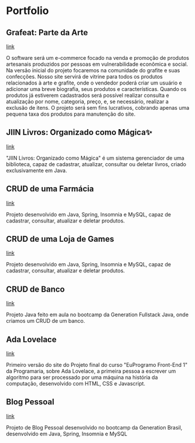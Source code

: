 # Portfolio

<h2>Grafeat: Parte da Arte</h2> <a href="https://github.com/SammyLexa/projetoIntegrador-grafeat">link</a>
<p>O software será um e-commerce focado na venda e promoção de produtos artesanais produzidos por pessoas em vulnerabilidade econômica e social. Na versão inicial do projeto focaremos na comunidade do grafite e suas confecções. Nosso site servirá de vitrine para todos os produtos relacionados à arte e grafite, onde o vendedor poderá criar um usuário e adicionar uma breve biografia, seus produtos e características. Quando os produtos já estiverem cadastrados será possível realizar consulta e atualização por nome, categoria, preço, e, se necessário, realizar a exclusão de itens. O projeto será sem fins lucrativos, cobrando apenas uma pequena taxa dos produtos para manutenção do site.</p>

<h2>JIIN Livros: Organizado como Mágica✨</h2>
<a href="https://github.com/SammyLexa/projetoJava-JiinLivros">link</a>
<p>"JIIN Livros: Organizado como Mágica" é um sistema gerenciador de uma biblioteca, capaz de cadastrar, atualizar, consultar ou deletar livros, criado exclusivamente em Java.</p>

<h2>CRUD de uma Farmácia</h2>
<a href="https://github.com/SammyLexa/CRUD-Farmacia">link</a>
<p>Projeto desenvolvido em Java, Spring, Insomnia e MySQL, capaz de cadastrar, consultar, atualizar e deletar produtos.</p>

<h2>CRUD de uma Loja de Games</h2>
<a href="https://github.com/SammyLexa/CRUD-Loja-de-Games">link</a>
<p>Projeto desenvolvido em Java, Spring, Insomnia e MySQL, capaz de cadastrar, consultar, atualizar e deletar produtos.</p>

<h2>CRUD de Banco</h2>
<a href="https://github.com/SammyLexa/ContaBancaria">link</a>
<p>Projeto Java feito em aula no bootcamp da Generation Fullstack Java, onde criamos um CRUD de um banco.</P>

<h2>Ada Lovelace</h2>
<a href="https://github.com/SammyLexa/Ada-Lovelace">link</a>
<p>Primeiro versão do site do Projeto final do curso "EuProgramo Front-End 1" da Programaria, sobre Ada Lovelace, a primeira pessoa a escrever um algoritmo para ser processado por uma máquina na história da computação, desenvolvido com HTML, CSS e Javascript.</p>

<h2>Blog Pessoal</h2>
<a href="https://github.com/SammyLexa/Blog-Pessoal">link</a>
<p>Projeto de Blog Pessoal desenvolvido no bootcamp da Generation Brasil, desenvolvido em Java, Spring, Insomnia e MySQL</p>
